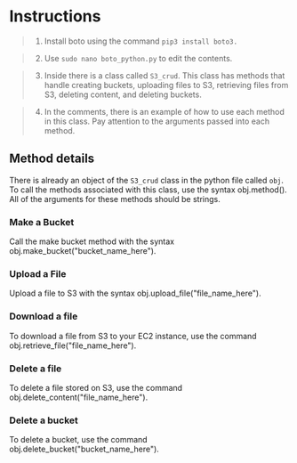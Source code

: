 # Instructions

> 1. Install boto using the command `pip3 install boto3.`

> 2. Use `sudo nano boto_python.py` to edit the contents.

> 3. Inside there is a class called `S3_crud`. This class has methods that handle creating buckets, uploading files to S3, retrieving files from S3, deleting content, and deleting buckets.

> 4. In the comments, there is an example of how to use each method in this class. Pay attention to the arguments passed into each method.

## Method details

There is already an object of the `S3_crud` class in the python file called `obj`. To call the methods associated with this class, use the syntax obj.method(). All of the arguments for these methods should be strings.

### Make a Bucket

Call the make bucket method with the syntax obj.make_bucket("bucket_name_here").

### Upload a File

Upload a file to S3 with the syntax obj.upload_file("file_name_here"). 

### Download a file

To download a file from S3 to your EC2 instance, use the command obj.retrieve_file("file_name_here").

### Delete a file

To delete a file stored on S3, use the command obj.delete_content("file_name_here").

### Delete a bucket

To delete a bucket, use the command obj.delete_bucket("bucket_name_here").